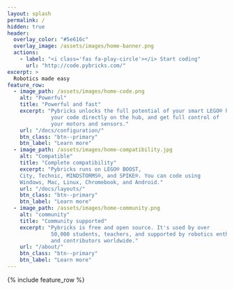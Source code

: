 ```yaml
---
layout: splash
permalink: /
hidden: true
header:
  overlay_color: "#5e616c"
  overlay_image: /assets/images/home-banner.png
  actions:
    - label: "<i class='fas fa-play-circle'></i> Start coding"
      url: "http://code.pybricks.com/"
excerpt: >
  Robotics made easy
feature_row:
  - image_path: /assets/images/home-code.png
    alt: "Powerful"
    title: "Powerful and fast"
    excerpt: "Pybricks unlocks the full potential of your smart LEGO® hubs. Run
              your code directly on the hub, and get full control of
              your motors and sensors."
    url: "/docs/configuration/"
    btn_class: "btn--primary"
    btn_label: "Learn more"
  - image_path: /assets/images/home-compatibility.jpg
    alt: "Compatible"
    title: "Complete compatibility"
    excerpt: "Pybricks runs on LEGO® BOOST,
    City, Technic, MINDSTORMS®, and SPIKE®. You can code using
    Windows, Mac, Linux, Chromebook, and Android."
    url: "/docs/layouts/"
    btn_class: "btn--primary"
    btn_label: "Learn more"
  - image_path: /assets/images/home-community.png
    alt: "community"
    title: "Community supported"
    excerpt: "Pybricks is free and open source. It's used by over
              50,000 students, teachers, and supported by robotics enthusiasts
              and contributors worldwide."
    url: "/about/"
    btn_class: "btn--primary"
    btn_label: "Learn more"      
---
```


{% include feature_row %}
